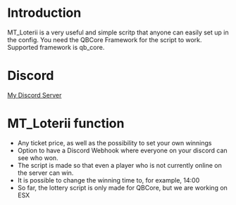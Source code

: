 # Introduction
MT_Loterii is a very useful and simple scritp that anyone can easily set up in the config.
You need the QBCore Framework for the script to work.
Supported framework is qb_core.

# Discord
[My Discord Server](https://discord.gg/rcGVrczfNg)

# MT_Loterii function
- Any ticket price, as well as the possibility to set your own winnings
- Option to have a Discord Webhook where everyone on your discord can see who won.
- The script is made so that even a player who is not currently online on the server can win.
- It is possible to change the winning time to, for example, 14:00
- So far, the lottery script is only made for QBCore, but we are working on ESX
